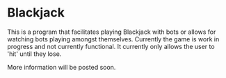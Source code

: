 # Blackjack
This is a program that facilitates playing Blackjack with bots or allows for watching bots playing amongst themselves. Currently the game is work in progress and not currently functional. It currently only allows the user to 'hit' until they lose.

More information will be posted soon.